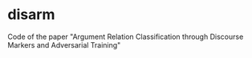# disarm
Code of the paper "Argument Relation Classification through Discourse Markers and Adversarial Training"

